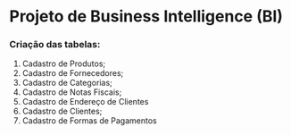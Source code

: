 # Projeto de Business Intelligence (BI)

### Criação das tabelas:
1. Cadastro de Produtos;
1. Cadastro de Fornecedores;
1. Cadastro de Categorias;
1. Cadastro de Notas Fiscais;
1. Cadastro de Endereço de Clientes
1. Cadastro de Clientes;
1. Cadastro de Formas de Pagamentos

